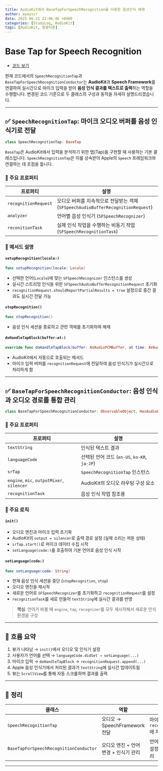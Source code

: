 ```yaml
---
title: AudioKit에서 BaseTapForSpeechRecognition을 사용한 음성인식 예제
author: ayaysir
date: 2025-06-21 22:06:46 +0900
categories: [StudyLog, AudioKit]
tags: [AudioKit, 음향이론]
---
```


# Base Tap for Speech Recognition

- [코드 보기](https://github.com/ayaysir/Swift-Playgrounds/blob/main/AudioKit%20Cookbook%20Copy/AudioKit%20Cookbook%20Copy/Recipe/WIP/BaseTapDemo.swift) 

현재 코드에서의 `SpeechRecognitionTap`과 `BaseTapForSpeechRecognitionConductor`는 **AudioKit**과 **Speech Framework**를 연결하여 실시간으로 마이크 입력을 받아 **음성 인식 결과를 텍스트로 출력**하는 역할을 수행합니다.
변경된 코드 기준으로 두 클래스의 구성과 동작을 자세히 설명드리겠습니다.

---

## ✅ `SpeechRecognitionTap`: 마이크 오디오 버퍼를 음성 인식기로 전달

```swift
class SpeechRecognitionTap: BaseTap
```

`BaseTap`은 AudioKit에서 입력을 분석하기 위한 탭(Tap)을 구현할 때 사용하는 기본 클래스입니다. `SpeechRecognitionTap`은 이를 상속받아 Apple의 `Speech` 프레임워크와 연결하는 데 초점을 둡니다.

### 🔧 주요 프로퍼티

| 프로퍼티                 | 설명                                                              |
| -------------------- | --------------------------------------------------------------- |
| `recognitionRequest` | 오디오 버퍼를 지속적으로 전달받는 객체 (`SFSpeechAudioBufferRecognitionRequest`) |
| `analyzer`           | 언어별 음성 인식기 (`SFSpeechRecognizer`)                               |
| `reconitionTask`     | 실제 인식 작업을 수행하는 비동기 작업 (`SFSpeechRecognitionTask`)               |

### 🔨 메서드 설명

#### `setupRecognition(locale:)`

```swift
func setupRecognition(locale: Locale)
```

* 선택한 언어(`Locale`)에 맞는 `SFSpeechRecognizer` 인스턴스를 생성
* 실시간 스트리밍 인식을 위한 `SFSpeechAudioBufferRecognitionRequest` 초기화
* `recognitionRequest.shouldReportPartialResults = true` 설정으로 중간 결과도 실시간 전달 가능

#### `stopRecognition()`

```swift
func stopRecognition()
```

* 음성 인식 세션을 종료하고 관련 객체를 초기화하여 해제

#### `doHandleTapBlock(buffer:at:)`

```swift
override func doHandleTapBlock(buffer: AVAudioPCMBuffer, at time: AVAudioTime)
```

* AudioKit에서 자동으로 호출되는 메서드
* 마이크 입력 버퍼를 `recognitionRequest`에 전달하여 음성 인식기가 실시간으로 처리하게 함

---

## ✅ `BaseTapForSpeechRecognitionConductor`: 음성 인식과 오디오 경로를 통합 관리

```swift
class BaseTapForSpeechRecognitionConductor: ObservableObject, HasAudioEngine
```

### 🔧 주요 프로퍼티

| 프로퍼티                                       | 설명                                    |
| ------------------------------------------ | ------------------------------------- |
| `textString`                               | 인식된 텍스트 결과                            |
| `languageCode`                             | 선택된 언어 코드 (`en-US`, `ko-KR`, `ja-JP`) |
| `srTap`                                    | `SpeechRecognitionTap` 인스턴스           |
| `engine`, `mic`, `outputMixer`, `silencer` | AudioKit의 오디오 라우팅 구성 요소               |
| `recognitionTask`                          | 음성 인식 작업 참조용                          |

### 🔨 주요 로직

#### `init()`

* 오디오 엔진과 마이크 입력 초기화
* AudioKit의 `output = silencer`로 출력 경로 설정 (실제 소리는 꺼둔 상태)
* `srTap.start()`로 마이크 데이터 수집 시작
* `setLanguage(code:)`를 호출하여 기본 언어로 음성 인식 시작

#### `setLanguage(code:)`

```swift
func setLanguage(code: String)
```

* 현재 음성 인식 세션을 중단 (`stopRecognition`, `stop`)
* 오디오 엔진을 재시작
* 새로운 언어로 `SFSpeechRecognizer`를 초기화하고 `recognitionRequest`를 설정
* `recognitionTask`를 새로 만들어 `textString`에 실시간 결과를 반영

> **핵심**: 언어가 바뀔 때 `engine`, `tap`, `recognizer`를 모두 재시작해서 새로운 인식 환경을 구성

---

## 🧠 흐름 요약

1. 뷰가 나타남 → `init()`에서 오디오 및 인식기 설정
2. 사용자가 언어를 선택 → `languageCode.didSet → setLanguage(...)`
3. 마이크 입력 → `doHandleTapBlock` → `recognitionRequest.append(...)`
4. Apple 음성 인식기에서 처리된 결과가 `textString`에 실시간 업데이트됨
5. 뷰는 `ScrollView`를 통해 자동 스크롤하며 결과를 출력

---

## 📌 정리

| 클래스                                    | 역할                       | 핵심 기능                                  |
| -------------------------------------- | ------------------------ | -------------------------------------- |
| `SpeechRecognitionTap`                 | 오디오 → SpeechFramework 전달 | 마이크 입력 버퍼를 `recognitionRequest`에 지속 전달 |
| `BaseTapForSpeechRecognitionConductor` | 오디오 엔진 + 언어 변경 + 인식기 관리  | 언어 변경 시 자동 재설정, 실시간 결과 처리              |

---
